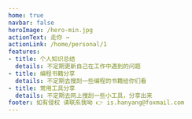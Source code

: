 ```yaml
---
home: true
navbar: false
heroImage: /hero-min.jpg
actionText: 走你 →
actionLink: /home/personal/1
features:
- title: 个人知识总结
  details: 不定期更新自己在工作中遇到的问题
- title: 编程书籍分享
  details: 不定期去搜刮一些编程的书籍给你们看
- title: 常用工具分享
  details: 不定期去网上搜刮一些小工具，分享出来
footer: 如有侵权 请联系我呦 👉 is.hanyang@foxmail.com
---
```


<script>
export default {
    mounted(){
        var _hmt = _hmt || [];
        (function() {
            var hm = document.createElement("script");
            hm.src = "https://hm.baidu.com/hm.js?66da64f341044cd6a65caf0bd34899e8";
            var s = document.getElementsByTagName("script")[0]; 
            s.parentNode.insertBefore(hm, s);
        })();
    }
}
</script>
